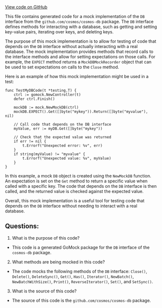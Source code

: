 [View code on GitHub](https://github.com/cosmos/cosmos-sdk/blob/main/store/mock/cosmos_cosmos_db_DB.go)

This file contains generated code for a mock implementation of the `DB` interface from the `github.com/cosmos/cosmos-db` package. The `DB` interface defines methods for interacting with a database, such as getting and setting key-value pairs, iterating over keys, and deleting keys. 

The purpose of this mock implementation is to allow for testing of code that depends on the `DB` interface without actually interacting with a real database. The mock implementation provides methods that record calls to the interface methods and allow for setting expectations on those calls. For example, the `EXPECT` method returns a `MockDBMockRecorder` object that can be used to set expectations on calls to the `Close` method. 

Here is an example of how this mock implementation might be used in a test:

```
func TestMyDBCode(t *testing.T) {
    ctrl := gomock.NewController(t)
    defer ctrl.Finish()

    mockDB := mock.NewMockDB(ctrl)
    mockDB.EXPECT().Get([]byte("mykey")).Return([]byte("myvalue"), nil)

    // Call code that depends on the DB interface
    myValue, err := myDB.Get([]byte("mykey"))

    // Check that the expected value was returned
    if err != nil {
        t.Errorf("Unexpected error: %v", err)
    }
    if string(myValue) != "myvalue" {
        t.Errorf("Unexpected value: %v", myValue)
    }
}
```

In this example, a mock `DB` object is created using the `NewMockDB` function. An expectation is set on the `Get` method to return a specific value when called with a specific key. The code that depends on the `DB` interface is then called, and the returned value is checked against the expected value. 

Overall, this mock implementation is a useful tool for testing code that depends on the `DB` interface without needing to interact with a real database.
## Questions: 
 1. What is the purpose of this code?
- This code is a generated GoMock package for the `DB` interface of the `cosmos-db` package.

2. What methods are being mocked in this code?
- The code mocks the following methods of the `DB` interface: `Close()`, `Delete()`, `DeleteSync()`, `Get()`, `Has()`, `Iterator()`, `NewBatch()`, `NewBatchWithSize()`, `Print()`, `ReverseIterator()`, `Set()`, and `SetSync()`.

3. What is the source of this code?
- The source of this code is the `github.com/cosmos/cosmos-db` package.
